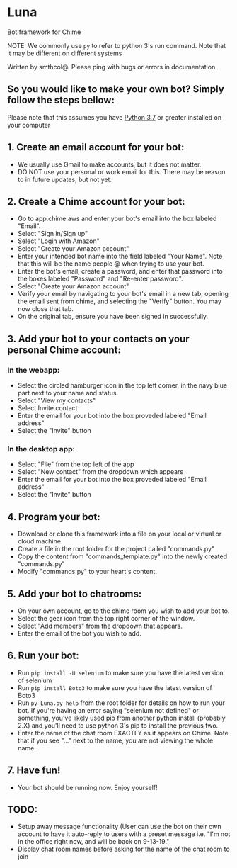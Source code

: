 # Luna

Bot framework for Chime

NOTE: We commonly use `py` to refer to python 3's run command. Note that it may be different on different systems

Written by smthcol@. Please ping with bugs or errors in documentation.

## So you would like to make your own bot? Simply follow the steps bellow:

Please note that this assumes you have [Python 3.7](https://www.python.org/downloads/) or greater installed on your computer

## 1. Create an email account for your bot:
* We usually use Gmail to make accounts, but it does not matter. 
* DO NOT use your personal or work email for this. There may be reason to in future updates, but not yet.

## 2. Create a Chime account for your bot:
* Go to app.chime.aws and enter your bot's email into the box labeled "Email". 
* Select "Sign in/Sign up"
* Select "Login with Amazon"
* Select "Create your Amazon account"
* Enter your intended bot name into the field labeled "Your Name". Note that this will be the name people @ when trying to use your bot.
* Enter the bot's email, create a password, and enter that password into the boxes labeled "Password" and "Re-enter password".
* Select "Create your Amazon account"
* Verify your email by navigating to your bot's email in a new tab, opening the email sent from chime, and selecting the "Verify" button. You may now close that tab.
* On the original tab, ensure you have been signed in successfully.

## 3. Add your bot to your contacts on your personal Chime account:
### In the webapp:
* Select the circled hamburger icon in the top left corner, in the navy blue part next to your name and status.
* Select "View my contacts"
* Select Invite contact
* Enter the email for your bot into the box proveded labeled "Email address"
* Select the "Invite" button
### In the desktop app:
* Select "File" from the top left of the app
* Select "New contact" from the dropdown which appears
* Enter the email for your bot into the box proveded labeled "Email address"
* Select the "Invite" button

## 4. Program your bot:
* Download or clone this framework into a file on your local or virtual or cloud machine.
* Create a file in the root folder for the project called "commands.py"
* Copy the content from "commands_template.py" into the newly created "commands.py"
* Modify "commands.py" to your heart's content.

## 5. Add your bot to chatrooms:
* On your own account, go to the chime room you wish to add your bot to.
* Select the gear icon from the top right corner of the window.
* Select "Add members" from the dropdown that appears.
* Enter the email of the bot you wish to add.

## 6. Run your bot:
* Run `pip install -U selenium` to make sure you have the latest version of selenium
* Run `pip install Boto3` to make sure you have the latest version of Boto3
* Run `py Luna.py help` from the root folder for details on how to run your bot. If you're having an error saying "selenium not defined" or something, you've likely used pip from another python install (probably 2.X) and you'll need to use python 3's pip to install the previous two.  
* Enter the name of the chat room EXACTLY as it appears on Chime. Note that if you see "..." next to the name, you are not viewing the whole name.

## 7. Have fun!
* Your bot should be running now. Enjoy yourself!

## TODO:
* Setup away message functionality (User can use the bot on their own account to have it auto-reply to users with a preset message i.e. "I'm not in the office right now, and will be back on 9-13-19."
* Display chat room names before asking for the name of the chat room to join
